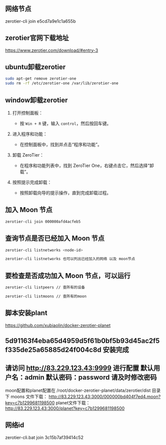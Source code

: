 ## 网络节点 
zerotier-cli join e5cd7a9e1c1a655b

## zerotier官网下载地址 

https://www.zerotier.com/download/#entry-3

## ubuntu卸载zerotier
```bash
sudo apt-get remove zerotier-one
sudo rm -rf /etc/zerotier-one /var/lib/zerotier-one
```
## window卸载zerotier
1. 打开控制面板：
   - 按 `Win + R` 键，输入 `control`，然后按回车键。

2. 进入程序和功能：
   - 在控制面板中，找到并点击“程序和功能”。

3. 卸载 ZeroTier：
   - 在程序和功能列表中，找到 ZeroTier One，右键点击它，然后选择“卸载”。

4. 按照提示完成卸载：
   - 按照卸载向导的提示操作，直到完成卸载过程。

##  加入 Moon 节点 
```bash
zerotier-cli join 000000afd4acfeb5 
```
## 查询节点是否已经加入 Moon 节点
``` bash
zerotier-cli listnetworks <node-id>

zerotier-cli listnetworks 也可以列出已经加入的网络 以及 moon节点
```
## 要检查是否成功加入 Moon 节点，可以运行
``` bash
zerotier-cli listpeers // 查所有的设备

zerotier-cli listmoons // 查所有的moon
```

## 脚本安装plant
https://github.com/xubiaolin/docker-zerotier-planet


5d91163f4eba65d4959d5f61b0bf5b93d45ac2f5f335de25a65885d24f004c8d
安装完成
---------------------------
请访问 http://83.229.123.43:9999 进行配置
默认用户名：admin
默认密码：password
请及时修改密码
---------------------------
moon配置和planet配置在 /root/docker-zerotier-planet/data/zerotier/dist 目录下
moons 文件下载： http://83.229.123.43:3000/000000bd404f7ed4.moon?key=c7b1299681198500 
planet文件下载： http://83.229.123.43:3000/planet?key=c7b1299681198500


## 网络id 
zerotier-cli.bat join 3c15b7af39414c52
